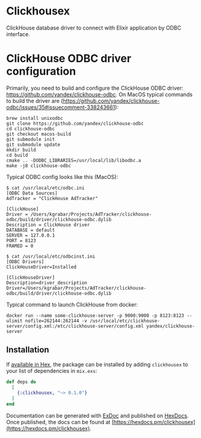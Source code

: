 # Clickhousex

ClickHouse database driver to connect with Elixir application by ODBC
interface.

# ClickHouse ODBC driver configuration

Primarily, you need to build and configure the ClickHouse ODBC driver: https://github.com/yandex/clickhouse-odbc. On MacOS typical commands to build the driver are (https://github.com/yandex/clickhouse-odbc/issues/35#issuecomment-338243661):
```
brew install unixodbc
git clone https://github.com/yandex/clickhouse-odbc
cd clickhouse-odbc
git checkout macos-build
git submodule init
git submodule update
mkdir build
cd build
cmake .. -DODBC_LIBRARIES=/usr/local/lib/libodbc.a
make -j8 clickhouse-odbc
```

Typical ODBC config looks like this (MacOS):

```
$ cat /usr/local/etc/odbc.ini
[ODBC Data Sources]
AdTracker = "ClickHouse AdTracker"

[ClickHouse]
Driver = /Users/kgrabar/Projects/AdTracker/clickhouse-odbc/build/driver/clickhouse-odbc.dylib
Description = ClickHouse driver
DATABASE = default
SERVER = 127.0.0.1
PORT = 8123
FRAMED = 0

$ cat /usr/local/etc/odbcinst.ini
[ODBC Drivers]
ClickHouseDriver=Installed

[ClickHouseDriver]
Description=driver_description
Driver=/Users/kgrabar/Projects/AdTracker/clickhouse-odbc/build/driver/clickhouse-odbc.dylib
```

Typical command to launch ClickHouse from docker:
```
docker run --name some-clickhouse-server -p 9000:9000 -p 8123:8123 --ulimit nofile=262144:262144 -v /usr/local/etc/clickhouse-server/config.xml:/etc/clickhouse-server/config.xml yandex/clickhouse-server
```

## Installation

If [available in Hex](https://hex.pm/docs/publish), the package can be installed
by adding `clickhousex` to your list of dependencies in `mix.exs`:

```elixir
def deps do
  [
    {:clickhousex, "~> 0.1.0"}
  ]
end
```

Documentation can be generated with [ExDoc](https://github.com/elixir-lang/ex_doc)
and published on [HexDocs](https://hexdocs.pm). Once published, the docs can
be found at [https://hexdocs.pm/clickhousex](https://hexdocs.pm/clickhousex).
